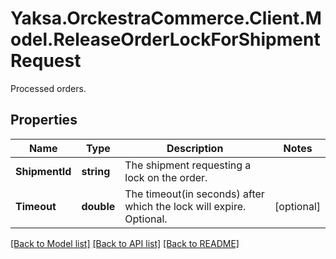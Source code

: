 # Yaksa.OrckestraCommerce.Client.Model.ReleaseOrderLockForShipmentRequest
Processed orders.

## Properties

Name | Type | Description | Notes
------------ | ------------- | ------------- | -------------
**ShipmentId** | **string** | The shipment requesting a lock on the order. | 
**Timeout** | **double** | The timeout(in seconds) after which the lock will expire. Optional. | [optional] 

[[Back to Model list]](../README.md#documentation-for-models) [[Back to API list]](../README.md#documentation-for-api-endpoints) [[Back to README]](../README.md)

